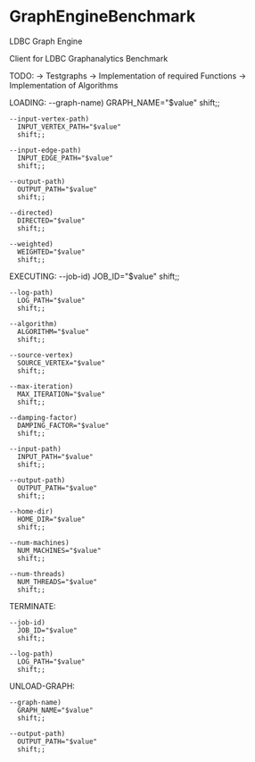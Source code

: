 # GraphEngineBenchmark
LDBC Graph Engine

Client for LDBC Graphanalytics Benchmark

TODO:
-> Testgraphs
-> Implementation of required Functions
-> Implementation of Algorithms


LOADING:
    --graph-name)
      GRAPH_NAME="$value"
      shift;;

    --input-vertex-path)
      INPUT_VERTEX_PATH="$value"
      shift;;

    --input-edge-path)
      INPUT_EDGE_PATH="$value"
      shift;;

    --output-path)
      OUTPUT_PATH="$value"
      shift;;

    --directed)
      DIRECTED="$value"
      shift;;

    --weighted)
      WEIGHTED="$value"
      shift;;


EXECUTING:
    --job-id)
      JOB_ID="$value"
      shift;;

    --log-path)
      LOG_PATH="$value"
      shift;;

    --algorithm)
      ALGORITHM="$value"
      shift;;

    --source-vertex)
      SOURCE_VERTEX="$value"
      shift;;

    --max-iteration)
      MAX_ITERATION="$value"
      shift;;

    --damping-factor)
      DAMPING_FACTOR="$value"
      shift;;

    --input-path)
      INPUT_PATH="$value"
      shift;;

    --output-path)
      OUTPUT_PATH="$value"
      shift;;

    --home-dir)
      HOME_DIR="$value"
      shift;;

    --num-machines)
      NUM_MACHINES="$value"
      shift;;

    --num-threads)
      NUM_THREADS="$value"
      shift;;


TERMINATE:

    --job-id)
      JOB_ID="$value"
      shift;;

    --log-path)
      LOG_PATH="$value"
      shift;;

UNLOAD-GRAPH:

    --graph-name)
      GRAPH_NAME="$value"
      shift;;

    --output-path)
      OUTPUT_PATH="$value"
      shift;;



